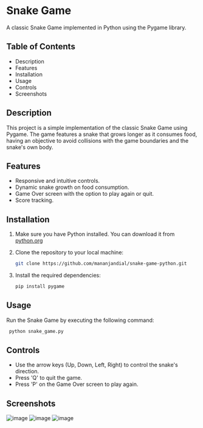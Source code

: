 # Snake Game
A classic Snake Game implemented in Python using the Pygame library.

## Table of Contents ##

* Description
* Features
* Installation
* Usage
* Controls
* Screenshots

## Description ##
This project is a simple implementation of the classic Snake Game using Pygame. The game features a snake that grows longer as it consumes food, having an objective to avoid collisions with the game boundaries and the snake's own body.

## Features ##
* Responsive and intuitive controls.
* Dynamic snake growth on food consumption.
* Game Over screen with the option to play again or quit.
* Score tracking.

## Installation ##
1. Make sure you have Python installed. You can download it from
   [python.org](https://www.python.org/)
2. Clone the repository to your local machine:
   ```bash
   git clone https://github.com/mananjandial/snake-game-python.git

3. Install the required dependencies:
   
   ```bash
   pip install pygame

## Usage ##
Run the Snake Game by executing the following command:
   ```bash
    python snake_game.py
  ```
    
## Controls ##
* Use the arrow keys (Up, Down, Left, Right) to control the snake's direction.
* Press 'Q' to quit the game.
* Press 'P' on the Game Over screen to play again.

## Screenshots ##
![image](https://github.com/mananjandial/snake-game-python/assets/72250914/57c3e413-3eab-47b6-9df8-3aa859a7cf25)
![image](https://github.com/mananjandial/snake-game-python/assets/72250914/d74b19be-5c2f-4688-aa09-2464abd17d53)
![image](https://github.com/mananjandial/snake-game-python/assets/72250914/56cf47ce-8ac9-4ae3-a7ca-a74da886151a)



